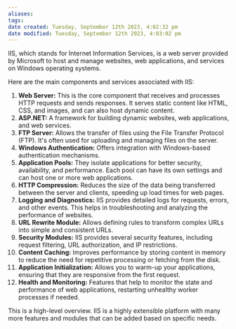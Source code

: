 ```yaml
---
aliases: 
tags: 
date created: Tuesday, September 12th 2023, 4:02:32 pm
date modified: Tuesday, September 12th 2023, 4:03:02 pm
---
```

IIS, which stands for Internet Information Services, is a web server provided by Microsoft to host and manage websites, web applications, and services on Windows operating systems.

Here are the main components and services associated with IIS:

1. **Web Server:** This is the core component that receives and processes HTTP requests and sends responses. It serves static content like HTML, CSS, and images, and can also host dynamic content.
2. **ASP.NET:** A framework for building dynamic websites, web applications, and web services.
3. **FTP Server:** Allows the transfer of files using the File Transfer Protocol (FTP). It's often used for uploading and managing files on the server.
4. **Windows Authentication:** Offers integration with Windows-based authentication mechanisms.
5. **Application Pools:** They isolate applications for better security, availability, and performance. Each pool can have its own settings and can host one or more web applications.
6. **HTTP Compression:** Reduces the size of the data being transferred between the server and clients, speeding up load times for web pages.
7. **Logging and Diagnostics:** IIS provides detailed logs for requests, errors, and other events. This helps in troubleshooting and analyzing the performance of websites.
8. **URL Rewrite Module:** Allows defining rules to transform complex URLs into simple and consistent URLs.
9. **Security Modules:** IIS provides several security features, including request filtering, URL authorization, and IP restrictions.
10. **Content Caching:** Improves performance by storing content in memory to reduce the need for repetitive processing or fetching from the disk.
11. **Application Initialization:** Allows you to warm-up your applications, ensuring that they are responsive from the first request.
12. **Health and Monitoring:** Features that help to monitor the state and performance of web applications, restarting unhealthy worker processes if needed.

This is a high-level overview. IIS is a highly extensible platform with many more features and modules that can be added based on specific needs.